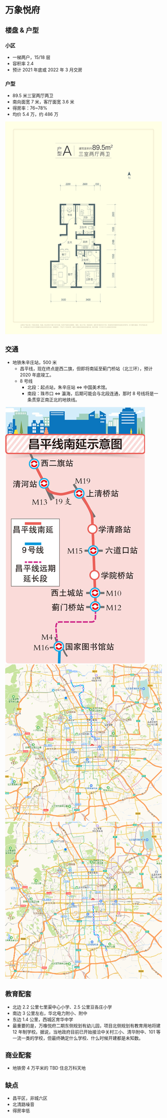 # 万象悦府

## 楼盘 & 户型

### 小区

- 一梯两户，15/18 层
- 容积率 2.4
- 预计 2021 年底或 2022 年 3 月交房

### 户型

- 89.5 米三室两厅两卫
- 南向面宽 7 米，客厅面宽 3.6 米
- 得房率：76~78%
- 均价 5.4 万，约 486 万

![90 平米户型图](./img/wanxiangyuefu.jpg)

## 交通

- 地铁朱辛庄站，500 米
  - 昌平线，现在终点是西二旗，但即将南延至蓟门桥站（北三环），预计 2020 年底竣工。
  - 8 号线
    - 北段：起点站，朱辛庄站 <=> 中国美术馆。
    - 南段：珠市口 <=> 瀛海，后期可能会与北段连通，那时 8 号线将是一条贯穿正南正北的地铁线。

![昌平线南延](../ditie/changpingxiannanyan.jpg)
![8号线北段](../ditie/8haoxianbeiduan.png)
![8号线南段](../ditie/8haoxiannanduan.png)

## 教育配套

- 北边 2.2 公里七里渠中心小学、2.5 公里豆各庄小学
- 南边 3 公里左右，华北电力附小、附中
- 东边 1.4 公里，西城区育华中学
- 最重要的是，万橡悦府二期东侧规划有幼儿园，项目北侧规划有教育用地将建 12 年制学校。据说，当地政府目前已开始接洽中关村三小、清华附中、101 等一流一类的学校，但最终确定什么学校、什么时候开建都是未知数。

## 商业配套

- 地铁旁 4 万平米的 TBD 住总万科天地

## 缺点

- 昌平区，非城六区
- 北清路噪音
- 得房率低